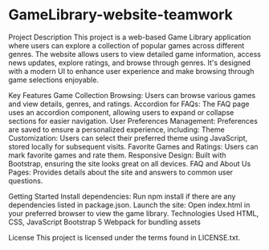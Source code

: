 # GameLibrary-website-teamwork
Project Description
This project is a web-based Game Library application where users can explore a collection of popular games across different genres. The website allows users to view detailed game information, access news updates, explore ratings, and browse through genres. It's designed with a modern UI to enhance user experience and make browsing through game selections enjoyable.

Key Features
Game Collection Browsing: Users can browse various games and view details, genres, and ratings.
Accordion for FAQs: The FAQ page uses an accordion component, allowing users to expand or collapse sections for easier navigation.
User Preferences Management: Preferences are saved to ensure a personalized experience, including:
Theme Customization: Users can select their preferred theme using JavaScript, stored locally for subsequent visits.
Favorite Games and Ratings: Users can mark favorite games and rate them.
Responsive Design: Built with Bootstrap, ensuring the site looks great on all devices.
FAQ and About Us Pages: Provides details about the site and answers to common user questions.

Getting Started
Install dependencies: Run npm install if there are any dependencies listed in package.json.
Launch the site: Open index.html in your preferred browser to view the game library.
Technologies Used
HTML, CSS, JavaScript
Bootstrap 5
Webpack for bundling assets

License
This project is licensed under the terms found in LICENSE.txt.
